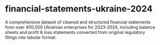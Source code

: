 # financial-statements-ukraine-2024
A comprehensive dataset of cleaned and structured financial statements from over 400,000 Ukrainian enterprises for 2023-2024, including balance sheets and profit &amp; loss statements converted from original regulatory filings into tabular format. 
